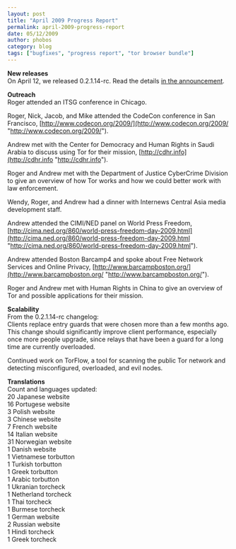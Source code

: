 ```yaml
---
layout: post
title: "April 2009 Progress Report"
permalink: april-2009-progress-report
date: 05/12/2009
author: phobos
category: blog
tags: ["bugfixes", "progress report", "tor browser bundle"]
---
```


 **New releases**  
On April 12, we released 0.2.1.14-rc. Read the details [in the announcement](http://blog.torproject.org/blog/tor-02114rc-released).

**Outreach**  
Roger attended an ITSG conference in Chicago.

Roger, Nick, Jacob, and Mike attended the CodeCon conference in San Francisco, [http://www.codecon.org/2009/](http://www.codecon.org/2009/ "http://www.codecon.org/2009/").

Andrew met with the Center for Democracy and Human Rights in Saudi Arabia to discuss using Tor for their mission, [http://cdhr.info](http://cdhr.info "http://cdhr.info").

Roger and Andrew met with the Department of Justice CyberCrime Division to give an overview of how Tor works and how we could better work with law enforcement.

Wendy, Roger, and Andrew had a dinner with Internews Central Asia media development staff.

Andrew attended the CIMI/NED panel on World Press Freedom, [http://cima.ned.org/860/world-press-freedom-day-2009.html](http://cima.ned.org/860/world-press-freedom-day-2009.html "http://cima.ned.org/860/world-press-freedom-day-2009.html").

Andrew attended Boston Barcamp4 and spoke about Free Network Services and Online Privacy, [http://www.barcampboston.org/](http://www.barcampboston.org/ "http://www.barcampboston.org/").

Roger and Andrew met with Human Rights in China to give an overview of Tor and possible applications for their mission.

**Scalability**  
From the 0.2.1.14-rc changelog:  
Clients replace entry guards that were chosen more than a few months ago. This change should significantly improve client performance, especially once more people upgrade, since relays that have been a guard for a long time are currently overloaded.

Continued work on TorFlow, a tool for scanning the public Tor network and detecting misconfigured, overloaded, and evil nodes.

**Translations**  
Count and languages updated:  
20 Japanese website  
16 Portugese website  
3 Polish website  
3 Chinese website  
7 French website  
14 Italian website  
31 Norwegian website  
1 Danish website  
1 Vietnamese torbutton  
1 Turkish torbutton  
1 Greek torbutton  
1 Arabic torbutton  
1 Ukranian torcheck  
1 Netherland torcheck  
1 Thai torcheck  
1 Burmese torcheck  
1 German website  
2 Russian website  
1 Hindi torcheck  
1 Greek torcheck

